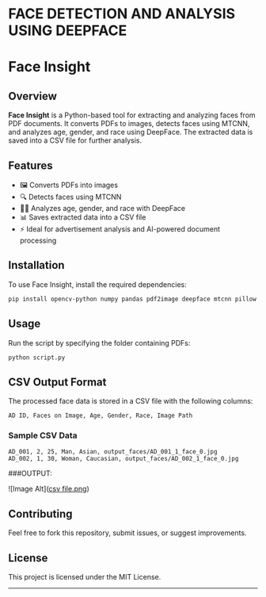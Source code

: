 # FACE DETECTION AND ANALYSIS USING DEEPFACE 
# Face Insight

## Overview
**Face Insight** is a Python-based tool for extracting and analyzing faces from PDF documents. It converts PDFs to images, detects faces using MTCNN, and analyzes age, gender, and race using DeepFace. The extracted data is saved into a CSV file for further analysis.

## Features
- 🖼️ Converts PDFs into images
- 🔍 Detects faces using MTCNN
- 🧑‍🤖 Analyzes age, gender, and race with DeepFace
- 📊 Saves extracted data into a CSV file
- ⚡ Ideal for advertisement analysis and AI-powered document processing

## Installation
To use Face Insight, install the required dependencies:
```sh
pip install opencv-python numpy pandas pdf2image deepface mtcnn pillow
```

## Usage
Run the script by specifying the folder containing PDFs:
```sh
python script.py
```

## CSV Output Format
The processed face data is stored in a CSV file with the following columns:
```
AD ID, Faces on Image, Age, Gender, Race, Image Path
```

### Sample CSV Data
```
AD_001, 2, 25, Man, Asian, output_faces/AD_001_1_face_0.jpg
AD_002, 1, 30, Woman, Caucasian, output_faces/AD_002_1_face_0.jpg
```

###OUTPUT:

 ![Image Alt]([csv file.png](https://github.com/Littajosethottam/FaceAnalysis/blob/main/csv%20file.png?raw=true))
 

## Contributing
Feel free to fork this repository, submit issues, or suggest improvements.

## License
This project is licensed under the MIT License.

---


 
